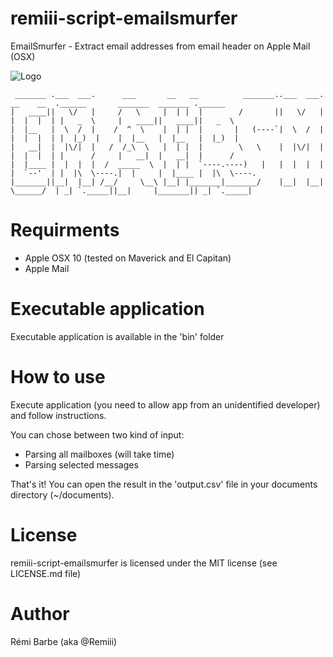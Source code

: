 # remiii-script-emailsmurfer

EmailSmurfer - Extract email addresses from email header on Apple Mail (OSX)

![Logo](https://raw.github.com/Remiii/remiii-script-emailsmurfer/master/_documentation/emailsmurferlogo_v001.png)<br />

```
 _______ .___  ___.      ___       __   __          _______..___  ___.  __    __  .______       _______  _______ .______
|   ____||   \/   |     /   \     |  | |  |        /       ||   \/   | |  |  |  | |   _  \     |   ____||   ____||   _  \
|  |__   |  \  /  |    /  ^  \    |  | |  |       |   (----`|  \  /  | |  |  |  | |  |_)  |    |  |__   |  |__   |  |_)  |
|   __|  |  |\/|  |   /  /_\  \   |  | |  |        \   \    |  |\/|  | |  |  |  | |      /     |   __|  |   __|  |      /
|  |____ |  |  |  |  /  _____  \  |  | |  `----.----)   |   |  |  |  | |  `--'  | |  |\  \----.|  |     |  |____ |  |\  \----.
|_______||__|  |__| /__/     \__\ |__| |_______|_______/    |__|  |__|  \______/  | _| `._____||__|     |_______|| _| `._____|

```

# Requirments

* Apple OSX 10 (tested on Maverick and El Capitan)
* Apple Mail


# Executable application

Executable application is available in the 'bin' folder


# How to use

Execute application (you need to allow app from an unidentified developer) and follow instructions.<br />

You can chose between two kind of input:

* Parsing all mailboxes (will take time)
* Parsing selected messages

That's it! You can open the result in the 'output.csv' file in your documents directory (~/documents).


# License

remiii-script-emailsmurfer is licensed under the MIT license (see LICENSE.md file)


# Author
Rémi Barbe (aka @Remiii)

